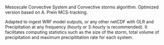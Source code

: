 Mesoscale Convective System and Convective storms algorithm.
Optimized version based on A. Prein MCS-tracking.

Adapted to ingest WRF model outputs, or any other netCDF with OLR and Precipitation at any frequency (hourly or 3-hourly is recommended). 
It facilitates computing statistics such as the size of the storm, total volume of precipitation and maximum precipititation rate for each system.
